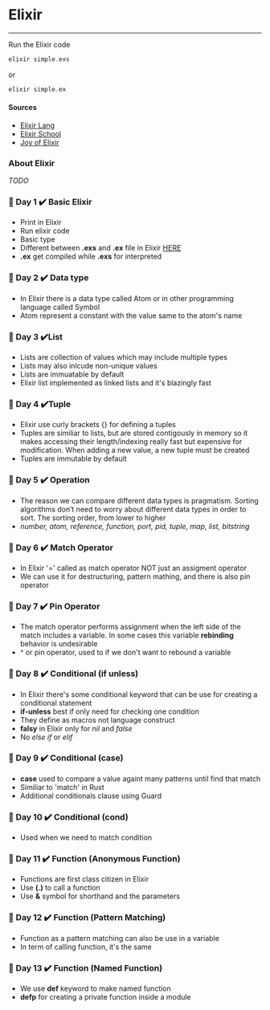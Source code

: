 # Elixir

---

Run the Elixir code

```elixir
elixir simple.exs
```

or

```elixir
elixir simple.ex
```

#### Sources

- [Elixir Lang](https://elixir-lang.org/getting-started/introduction.html#interactive-mode)
- [Elixir School](https://elixirschool.com/en/lessons/basics/basics/)
- [Joy of Elixir](https://joyofelixir.com/toc.html)

### About Elixir

_TODO_

### 📅 Day 1 ✔️ Basic Elixir

- Print in Elixir
- Run elixir code
- Basic type
- Different between **.exs** and **.ex** file in Elixir [HERE](https://stackoverflow.com/questions/36292620/elixir-when-to-use-ex-and-when-exs-files)
- **.ex** get compiled while **.exs** for interpreted

### 📅 Day 2 ✔️ Data type

- In Elixir there is a data type called Atom or in other programming language called Symbol
- Atom represent a constant with the value same to the atom's name

### 📅 Day 3 ✔️List

- Lists are collection of values which may include multiple types
- Lists may also inlcude non-unique values
- Lists are immuatable by default
- Elixir list implemented as linked lists and it's blazingly fast

### 📅 Day 4 ✔️Tuple

- Elixir use curly brackets {} for defining a tuples
- Tuples are similiar to lists, but are stored contigously in memory so it makes accessing their length/indexing really fast but expensive for modification. When adding a new value, a new tuple must be created
- Tuples are immutable by default

### 📅 Day 5 ✔️ Operation

- The reason we can compare different data types is pragmatism. Sorting algorithms don’t need to worry about different data types in order to sort. The sorting order, from lower to higher
- _number, atom, reference, function, port, pid, tuple, map, list, bitstring_

### 📅 Day 6 ✔️ Match Operator

- In Elixir '=' called as match operator NOT just an assigment operator
- We can use it for destructuring, pattern mathing, and there is also pin operator

### 📅 Day 7 ✔️ Pin Operator

- The match operator performs assignment when the left side of the match includes a variable. In some cases this variable **rebinding** behavior is undesirable
- ^ or pin operator, used to if we don't want to rebound a variable

### 📅 Day 8 ✔️ Conditional (if unless)

- In Elixir there's some conditional keyword that can be use for creating a conditional statement
- **if-unless** best if only need for checking one condition
- They define as macros not language construct
- **falsy** in Elixir only for _nil_ and _false_
- No _else if_ or _elif_

### 📅 Day 9 ✔️ Conditional (case)

- **case** used to compare a value againt many patterns until find that match
- Similiar to 'match' in Rust
- Additional conditionals clause using Guard

### 📅 Day 10 ✔️ Conditional (cond)

- Used when we need to match condition

### 📅 Day 11 ✔️ Function (Anonymous Function)

- Functions are first class citizen in Elixir
- Use **(.)** to call a function
- Use **&** symbol for shorthand and the parameters

### 📅 Day 12 ✔️ Function (Pattern Matching)

- Function as a pattern matching can also be use in a variable
- In term of calling function, it's the same

### 📅 Day 13 ✔️ Function (Named Function)

- We use **def** keyword to make named function
- **defp** for creating a private function inside a module
